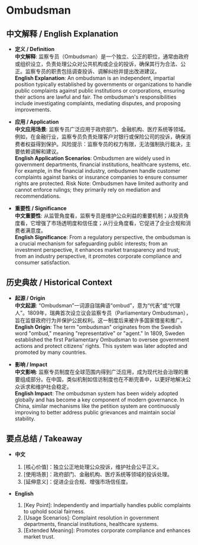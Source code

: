 # Ombudsman

## 中文解释 / English Explanation

* **定义 / Definition**  
  **中文解释**: 监察专员（Ombudsman）是一个独立、公正的职位，通常由政府或组织设立，负责处理公众对公共机构或企业的投诉，确保其行为合法、公正。监察专员的职责包括调查投诉、调解纠纷并提出改进建议。  
  **English Explanation**: An ombudsman is an independent, impartial position typically established by governments or organizations to handle public complaints against public institutions or corporations, ensuring their actions are lawful and fair. The ombudsman's responsibilities include investigating complaints, mediating disputes, and proposing improvements.

* **应用 / Application**  
  **中文应用场景**: 监察专员广泛应用于政府部门、金融机构、医疗系统等领域。例如，在金融行业，监察专员负责处理客户对银行或保险公司的投诉，确保消费者权益得到保护。风险提示：监察专员的权力有限，无法强制执行裁决，主要依赖调解和建议。  
  **English Application Scenarios**: Ombudsmen are widely used in government departments, financial institutions, healthcare systems, etc. For example, in the financial industry, ombudsmen handle customer complaints against banks or insurance companies to ensure consumer rights are protected. Risk Note: Ombudsmen have limited authority and cannot enforce rulings; they primarily rely on mediation and recommendations.

* **重要性 / Significance**  
  **中文重要性**: 从监管角度看，监察专员是维护公众利益的重要机制；从投资角度看，它增强了市场透明度和信任度；从行业角度看，它促进了企业合规和消费者满意度。  
  **English Significance**: From a regulatory perspective, the ombudsman is a crucial mechanism for safeguarding public interests; from an investment perspective, it enhances market transparency and trust; from an industry perspective, it promotes corporate compliance and consumer satisfaction.

## 历史典故 / Historical Context

* **起源 / Origin**  
  **中文起源**: “Ombudsman”一词源自瑞典语“ombud”，意为“代表”或“代理人”。1809年，瑞典首次设立议会监察专员（Parliamentary Ombudsman），旨在监督政府行为并保护公民权利。这一制度后来被许多国家借鉴和推广。  
  **English Origin**: The term "ombudsman" originates from the Swedish word "ombud," meaning "representative" or "agent." In 1809, Sweden established the first Parliamentary Ombudsman to oversee government actions and protect citizens' rights. This system was later adopted and promoted by many countries.

* **影响 / Impact**  
  **中文影响**: 监察专员制度在全球范围内得到广泛应用，成为现代社会治理的重要组成部分。在中国，类似机制如信访制度也在不断完善中，以更好地解决公众诉求和维护社会稳定。  
  **English Impact**: The ombudsman system has been widely adopted globally and has become a key component of modern governance. In China, similar mechanisms like the petition system are continuously improving to better address public grievances and maintain social stability.

## 要点总结 / Takeaway

* **中文**  
  1. [核心价值]：独立公正地处理公众投诉，维护社会公平正义。
  2. [使用场景]：政府部门、金融机构、医疗系统等领域的投诉处理。
  3. [延伸意义]：促进企业合规、增强市场信任度。

* **English**  
  1. [Key Point]: Independently and impartially handles public complaints to uphold social fairness.
  2. [Usage Scenarios]: Complaint resolution in government departments, financial institutions, healthcare systems.
  3. [Extended Meaning]: Promotes corporate compliance and enhances market trust.